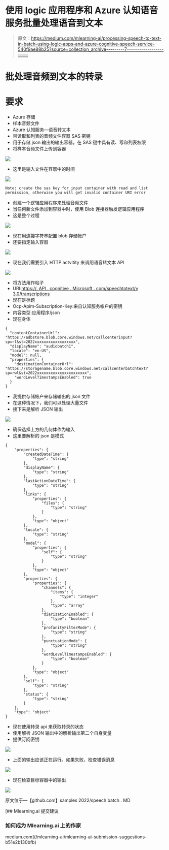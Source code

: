 # 使用 logic 应用程序和 Azure 认知语音服务批量处理语音到文本

> 原文：<https://medium.com/mlearning-ai/processing-speech-to-text-in-batch-using-logic-apps-and-azure-cognitive-speech-service-540f9ae88b25?source=collection_archive---------7----------------------->

# 批处理音频到文本的转录

# 要求

*   Azure 存储
*   样本音频文件
*   Azure 认知服务—语音转文本
*   带读取和列表的音频文件容器 SAS 密钥
*   用于存储 json 输出的输出容器，在 SAS 键中具有读、写和列表权限
*   将样本音频文件上传到容器

![](img/c554f08f4779a54e058572f0f13a8c9b.png)

*   这里是输入文件在容器中的时间

![](img/bdce8bd7f1998e792847f0b882ea18a9.png)

```
Note: create the sas key for input container with read and list permission, otherwise you will get invalid container URI error
```

*   创建一个逻辑应用程序来处理音频文件
*   当任何新文件添加到容器中时，使用 Blob 连接器触发逻辑应用程序
*   这是整个过程

![](img/9d171ac7cf8affa83c17cd941380cc44.png)

*   现在用连接字符串配置 blob 存储帐户
*   还要指定输入容器

![](img/51ef4740f301556a1bbfd7b198ee115e.png)

*   现在我们需要引入 HTTP actvitity 来调用语音转文本 API

![](img/3fd07277d65d8f362e199a802df7f73b.png)

*   将方法用作帖子
*   URI:[https://. API . cognitive . Microsoft . com/speechtotext/v 3.0/transcriptions](https://.api.cognitive.microsoft.com/speechtotext/v3.0/transcriptions)
*   现在是标题
*   Ocp-Apim-Subscription-Key:来自认知服务帐户的密钥
*   内容类型:应用程序/json
*   现在身体

```
{
  "contentContainerUrl": "https://adbstore.blob.core.windows.net/callcenterinput?sp=rl&st=2022xxxxxxxxxxxxxxxxxx",
  "displayName": "audiobatch1",
  "locale": "en-US",
  "model": null,
  "properties": {
    "destinationContainerUrl": "https://storagename.blob.core.windows.net/callcenterbatchtext?sp=rwl&st=2022xxxxxxxxxxxxxxxxxxxxxx",
    "wordLevelTimestampsEnabled": true
  }
}
```

*   我提供存储帐户来存储输出的 json 文件
*   在这种情况下，我们可以处理大量文件
*   接下来是解析 JSON 输出

![](img/56239a0e2a92e73301c850f519f50369.png)

*   确保选择上方的几何体作为输入
*   这里要解析的 json 是模式

```
{
    "properties": {
        "createdDateTime": {
            "type": "string"
        },
        "displayName": {
            "type": "string"
        },
        "lastActionDateTime": {
            "type": "string"
        },
        "links": {
            "properties": {
                "files": {
                    "type": "string"
                }
            },
            "type": "object"
        },
        "locale": {
            "type": "string"
        },
        "model": {
            "properties": {
                "self": {
                    "type": "string"
                }
            },
            "type": "object"
        },
        "properties": {
            "properties": {
                "channels": {
                    "items": {
                        "type": "integer"
                    },
                    "type": "array"
                },
                "diarizationEnabled": {
                    "type": "boolean"
                },
                "profanityFilterMode": {
                    "type": "string"
                },
                "punctuationMode": {
                    "type": "string"
                },
                "wordLevelTimestampsEnabled": {
                    "type": "boolean"
                }
            },
            "type": "object"
        },
        "self": {
            "type": "string"
        },
        "status": {
            "type": "string"
        }
    },
    "type": "object"
}
```

*   现在使用转录 api 来获取转录的状态
*   使用解析 JSON 输出中的解析输出第二个自身变量
*   提供订阅密钥

![](img/78fb0a8280fefb809986e6d10afb5440.png)

*   上面的输出应该正在运行。如果失败，检查错误消息

![](img/247265e0f335bec7813d81035b6d0765.png)

*   现在检查目标容器中的输出

![](img/1a806f6b7398323452d7b0a1aa375940.png)

原文位于—【github.com】samples 2022/speech batch . MD

[](/mlearning-ai/mlearning-ai-submission-suggestions-b51e2b130bfb) [## Mlearning.ai 提交建议

### 如何成为 Mlearning.ai 上的作家

medium.com](/mlearning-ai/mlearning-ai-submission-suggestions-b51e2b130bfb)